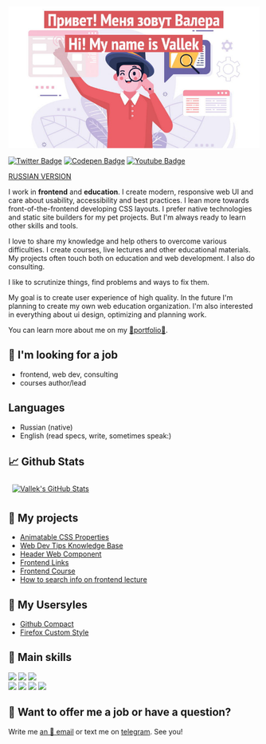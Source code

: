 [![Vallek's GitHub Banner: Hi! My name is Vallek. Привет! Меня зовут Валера](./assets/github-header.jpg)](https://vallek.github.io/Portfolio/index.html)

[![Twitter Badge](https://img.shields.io/badge/Twitter-profile-informational?style=flat&logo=twitter&logoColor=white&color=1CA2F1)](https://twitter.com/_vallek)
[![Codepen Badge](https://img.shields.io/badge/CodePen-profile-informational?style=flat&logo=codepen&logoColor=white&color=black)](https://codepen.io/vallek)
[![Youtube Badge](https://img.shields.io/badge/Youtube-channel-informational?style=flat&logo=twitter&logoColor=white&color=e60000)](https://www.youtube.com/channel/UCzS4sE_0ltfSz6qx_FUCTdA)

[RUSSIAN VERSION](README.md)

I work in **frontend** and **education**. I create modern, responsive web UI and care about usability, accessibility and best practices. I lean more towards front-of-the-frontend developing CSS layouts. I prefer native technologies and static site builders for my pet projects. But I'm always ready to learn other skills and tools. 

I love to share my knowledge and help others to overcome various difficulties. I create courses, live lectures and other educational materials. My projects often touch both on education and web development. I also do consulting.

I like to scrutinize things, find problems and ways to fix them.

My goal is to create user experience of high quality. In the future I'm planning to create my own web education organization. I'm also interested in everything about ui design, optimizing and planning work. 

You can learn more about me on my [💎portfolio💎](https://vallek.github.io/Portfolio/index.html).

## 🔎 I'm looking for a job
* frontend, web dev, consulting
* courses author/lead

## Languages
* Russian (native)
* English (read specs, write, sometimes speak:)

## 📈 Github Stats
<a href="https://github.com/Vallek">
  <img style="margin:0.5rem" src="https://github-readme-stats.vercel.app/api?username=vallek&hide_rank=true&show_icons=true&line_height=27&count_private=true&title_color=da575c&text_color=c9cacc&icon_color=da575c&bg_color=1A2B34" alt="Vallek's GitHub Stats">
</a>

## 📌 My projects
* [Animatable CSS Properties](https://vallek.github.io/animatable-css/)
* [Web Dev Tips Knowledge Base](https://vallek.github.io/webdevtips/en/)
* [Header Web Component](https://github.com/Vallek/vallek-custom-header)
* [Frontend Links](https://vallek.github.io/web-links/en/index.html)
* [Frontend Course](https://vallek.github.io/Portfolio/pages/courses/en/web.html)
* [How to search info on frontend lecture](https://vallek.github.io/Portfolio/pages/projects/en/search.html)

## 🧰 My Usersyles
* [Github Compact](https://github.com/Vallek/vallek-github-custom-css)
* [Firefox Custom Style](https://github.com/Vallek/vallek-firefox-custom-css)

## 💼 Main skills
[![](https://img.shields.io/badge/Code-HTML-informational?style=flat&logo=html5&logoColor=white&color=da575c)](https://vallek.github.io/Portfolio/pages/site/skills.html#html)
[![](https://img.shields.io/badge/Code-CSS-informational?style=flat&logo=css3&logoColor=white&color=da575c)](https://vallek.github.io/Portfolio/pages/site/skills.html#html)
[![](https://img.shields.io/badge/Code-JavaScript-informational?style=flat&logo=javascript&logoColor=white&color=da575c)](https://vallek.github.io/Portfolio/pages/site/skills.html#js)<br>
[![](https://img.shields.io/badge/Tools-Git-informational?style=flat&logo=git&logoColor=white&color=da575c)](https://vallek.github.io/Portfolio/pages/site/skills.html#git)
[![](https://img.shields.io/badge/Tools-BEM-informational?style=flat&logo=bem&logoColor=white&color=da575c)](https://vallek.github.io/Portfolio/pages/site/skills.html#bem)
[![](https://img.shields.io/badge/Tools-Figma-informational?style=flat&logo=figma&logoColor=white&color=da575c)](https://vallek.github.io/Portfolio/pages/site/skills.html#figma)
[![](https://img.shields.io/badge/Tools-Jekyll-informational?style=flat&logo=jekyll&logoColor=white&color=da575c)](https://vallek.github.io/Portfolio/pages/site/skills.html#jekyll)

## 💬 Want to offer me a job or have a question?
Write me [an 📧 email](mailto:vwebdis@gmail.com) or text me on [telegram](https://t.me/webval). See you!
